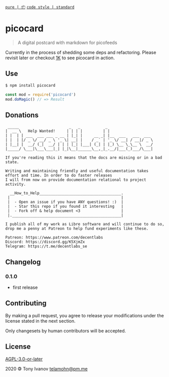 [`pure | 📦`](https://github.com/telamon/create-pure)
[`code style | standard`](https://standardjs.com/)
# picocard

> A digital postcard with markdown for picofeeds

Currently in the process of shedding some deps and refactoring.
Please revisit later or checkout [1K](https://1k.surge.sh) to see
picocard in action.

## Use

```bash
$ npm install picocard
```

```js
const mod = require('picocard')
mod.doMagic() // => Result
```

## Donations

```ad
 _____                      _   _           _
|  __ \   Help Wanted!     | | | |         | |
| |  | | ___  ___ ___ _ __ | |_| |     __ _| |__  ___   ___  ___
| |  | |/ _ \/ __/ _ \ '_ \| __| |    / _` | '_ \/ __| / __|/ _ \
| |__| |  __/ (_|  __/ | | | |_| |___| (_| | |_) \__ \_\__ \  __/
|_____/ \___|\___\___|_| |_|\__|______\__,_|_.__/|___(_)___/\___|

If you're reading this it means that the docs are missing or in a bad state.

Writing and maintaining friendly and useful documentation takes
effort and time. In order to do faster releases
I will from now on provide documentation relational to project activity.

  __How_to_Help____________________________________.
 |                                                 |
 |  - Open an issue if you have ANY questions! :)  |
 |  - Star this repo if you found it interesting   |
 |  - Fork off & help document <3                  |
 |.________________________________________________|

I publish all of my work as Libre software and will continue to do so,
drop me a penny at Patreon to help fund experiments like these.

Patreon: https://www.patreon.com/decentlabs
Discord: https://discord.gg/K5XjmZx
Telegram: https://t.me/decentlabs_se
```


## Changelog

### 0.1.0
- first release

## Contributing

By making a pull request, you agree to release your modifications under
the license stated in the next section.

Only changesets by human contributors will be accepted.

## License

[AGPL-3.0-or-later](./LICENSE)

2020 &#x1f12f; Tony Ivanov <telamohn@pm.me>
